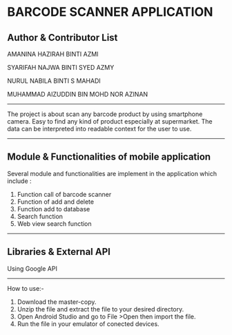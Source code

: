 BARCODE SCANNER APPLICATION
===

Author & Contributor List
-----------
AMANINA HAZIRAH BINTI AZMI

SYARIFAH NAJWA BINTI SYED AZMY

NURUL NABILA BINTI S MAHADI

MUHAMMAD AIZUDDIN BIN MOHD NOR AZINAN

---

The project is  about scan any barcode product by using smartphone camera. Easy to find any kind of product especially at supermarket. The data can be interpreted into readable context for the user to use.

---
Module & Functionalities of mobile application
-----------
Several module and functionalities are implement in the application which include :
1. Function call of barcode scanner
2. Function of add and delete
3. Function add to database
4. Search function
5. Web view search function

---
Libraries & External API
-----------
Using Google API

---
How to use:-
1) Download the master-copy.
2) Unzip the file and extract the file to your desired directory.
3) Open Android Studio and go to File >Open then import the file.
4) Run the file in your emulator of conected devices.

